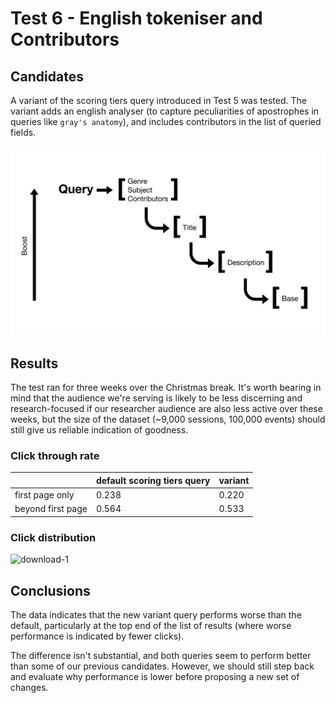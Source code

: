 # Test 6 - English tokeniser and Contributors

## Candidates

A variant of the scoring tiers query introduced in Test 5 was tested. The variant adds an english analyser \(to capture peculiarities of apostrophes in queries like `gray's anatomy`\), and includes contributors in the list of queried fields.

![rough form of a scoring tiers query](../../.gitbook/assets/scoring_tiers_v1%20%281%29.png)

## Results

The test ran for three weeks over the Christmas break. It's worth bearing in mind that the audience we're serving is likely to be less discerning and research-focused if our researcher audience are also less active over these weeks, but the size of the dataset \(~9,000 sessions, 100,000 events\) should still give us reliable indication of goodness.

### Click through rate

|  | default scoring tiers query | variant |
| :--- | :--- | :--- |
| first page only | 0.238 | 0.220 |
| beyond first page | 0.564 | 0.533 |

### Click distribution

![download-1](https://user-images.githubusercontent.com/11006680/71817901-408a3280-307f-11ea-95ee-f8aaea9e2f56.png)

## Conclusions

The data indicates that the new variant query performs worse than the default, particularly at the top end of the list of results \(where worse performance is indicated by fewer clicks\).

The difference isn't substantial, and both queries seem to perform better than some of our previous candidates. However, we should still step back and evaluate why performance is lower before proposing a new set of changes.

